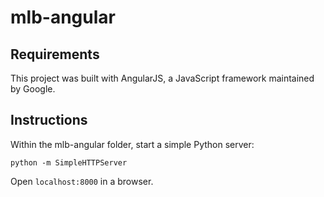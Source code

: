 # mlb-angular

## Requirements
This project was built with AngularJS, a JavaScript framework maintained by Google.

## Instructions
Within the mlb-angular folder, start a simple Python server:
```
python -m SimpleHTTPServer
```
Open ```localhost:8000``` in a browser.